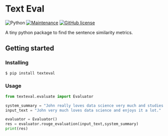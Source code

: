 # Text Eval

![Python](https://img.shields.io/badge/python-3670A0?style=for-the-badge&logo=python&logoColor=ffdd54) [![Maintenance](https://img.shields.io/badge/Maintained%3F-yes-green.svg)](https://GitHub.com/d1pankarmedhi/StrapDown.js/graphs/commit-activity) [![GitHub license](https://img.shields.io/github/license/Naereen/StrapDown.js.svg)](https://github.com/d1pankarmedhi/texteval/blob/main/LICENSE.md)





A tiny python package to find the sentence similarity metrics.

## Getting started

### Installing
```bash
$ pip install texteval
```

### Usage
```python
from texteval.evaluate import Evaluator

system_summary = "John really loves data science very much and studies it a lot."
input_text = "John very much loves data science and enjoys it a lot."

evaluator = Evaluator()
res = evaluator.rouge_evaluation(input_text,system_summary)
print(res)
```


